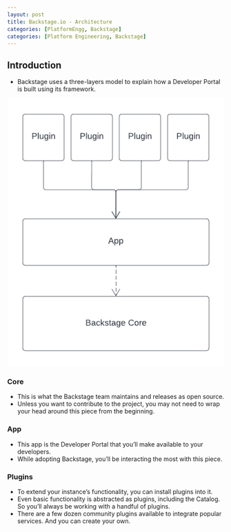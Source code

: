 ```yaml
---
layout: post
title: Backstage.io - Architecture
categories: [PlatformEngg, Backstage]
categories: [Platform Engineering, Backstage]
---
```


## Introduction

- Backstage uses a three-layers model to explain how a Developer Portal is built using its framework.

![Backstage's Three-Layer Model](/assets/img/platformengg/backstage/backstage_3_layer_model.png)

### Core

- This is what the Backstage team maintains and releases as open source. 
- Unless you want to contribute to the project, you may not need to wrap your head around this piece from the beginning.

### App

- This app is the Developer Portal that you’ll make available to your developers. 
- While adopting Backstage, you’ll be interacting the most with this piece.

### Plugins

- To extend your instance’s functionality, you can install plugins into it. 
- Even basic functionality is abstracted as plugins, including the Catalog. So you’ll always be working with a handful of plugins.
- There are a few dozen community plugins available to integrate popular services. And you can create your own.
